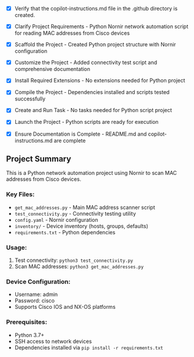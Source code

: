 <!-- Use this file to provide workspace-specific custom instructions to Copilot. For more details, visit https://code.visualstudio.com/docs/copilot/copilot-customization#_use-a-githubcopilotinstructionsmd-file -->
- [x] Verify that the copilot-instructions.md file in the .github directory is created.

- [x] Clarify Project Requirements - Python Nornir network automation script for reading MAC addresses from Cisco devices
	<!-- Ask for project type, language, and frameworks if not specified. Skip if already provided. -->

- [x] Scaffold the Project - Created Python project structure with Nornir configuration
	<!--
	Ensure that the previous step has been marked as completed.
	Call project setup tool with projectType parameter.
	Run scaffolding command to create project files and folders.
	Use '.' as the working directory.
	If no appropriate projectType is available, search documentation using available tools.
	Otherwise, create the project structure manually using available file creation tools.
	-->

- [x] Customize the Project - Added connectivity test script and comprehensive documentation
	<!--
	Verify that all previous steps have been completed successfully and you have marked the step as completed.
	Develop a plan to modify codebase according to user requirements.
	Apply modifications using appropriate tools and user-provided references.
	Skip this step for "Hello World" projects.
	-->

- [x] Install Required Extensions - No extensions needed for Python project
	<!-- ONLY install extensions provided mentioned in the get_project_setup_info. Skip this step otherwise and mark as completed. -->

- [x] Compile the Project - Dependencies installed and scripts tested successfully
	<!--
	Verify that all previous steps have been completed.
	Install any missing dependencies.
	Run diagnostics and resolve any issues.
	Check for markdown files in project folder for relevant instructions on how to do this.
	-->

- [x] Create and Run Task - No tasks needed for Python script project
	<!--
	Verify that all previous steps have been completed.
	Check https://code.visualstudio.com/docs/debugtest/tasks to determine if the project needs a task. If so, use the create_and_run_task to create and launch a task based on package.json, README.md, and project structure.
	Skip this step otherwise.
	 -->

- [x] Launch the Project - Python scripts are ready for execution
	<!--
	Verify that all previous steps have been completed.
	Prompt user for debug mode, launch only if confirmed.
	 -->

- [x] Ensure Documentation is Complete - README.md and copilot-instructions.md are complete

## Project Summary

This is a Python network automation project using Nornir to scan MAC addresses from Cisco devices.

### Key Files:
- `get_mac_addresses.py` - Main MAC address scanner script
- `test_connectivity.py` - Connectivity testing utility
- `config.yaml` - Nornir configuration
- `inventory/` - Device inventory (hosts, groups, defaults)
- `requirements.txt` - Python dependencies

### Usage:
1. Test connectivity: `python3 test_connectivity.py`
2. Scan MAC addresses: `python3 get_mac_addresses.py`

### Device Configuration:
- Username: admin
- Password: cisco  
- Supports Cisco IOS and NX-OS platforms

### Prerequisites:
- Python 3.7+
- SSH access to network devices
- Dependencies installed via `pip install -r requirements.txt`
